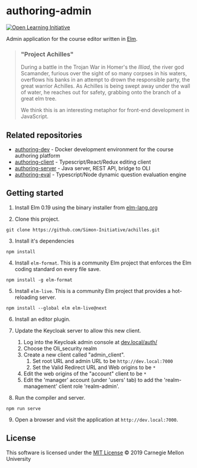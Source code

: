 # authoring-admin

[![Open Learning Initiative](https://oli.cmu.edu/wp-content/uploads/2018/10/oli-logo-78px-high-1.svg)](http://oli.cmu.edu/)

Admin application for the course editor written in [Elm](https://elm-lang.org/).

> ### "Project Achilles"
>
> During a battle in the Trojan War in Homer's the  *Illiad*, the river god Scamander, furious over the sight of so many corpses in his waters, overflows his banks in an attempt to drown the responsible party, the great warrior Achilles.  As Achilles is being swept away under the wall of water, he reaches out for safety, grabbing onto the branch of a great elm tree.
>
>We think this is an interesting metaphor for front-end development in JavaScript.

## Related repositories
* [authoring-dev](https://github.com/Simon-Initiative/authoring-dev) - Docker development environment for the course authoring platform
* [authoring-client](https://github.com/Simon-Initiative/authoring-client) - Typescript/React/Redux editing client
* [authoring-server](https://github.com/Simon-Initiative/authoring-server) - Java server, REST API, bridge to OLI
* [authoring-eval](https://github.com/Simon-Initiative/authoring-eval) - Typescript/Node dynamic question evaluation engine

## Getting started

1. Install Elm 0.19 using the binary installer from [elm-lang.org](http://elm-lang.org)

2. Clone this project.
```
git clone https://github.com/Simon-Initiative/achilles.git
```

3. Install it's dependencies
```
npm install
```

4. Install `elm-format`. This is a community Elm project that enforces the Elm coding
standard on every file save.
```
npm install -g elm-format
```

5. Install `elm-live`. This is a community Elm project that provides a hot-reloading server.
```
npm install --global elm elm-live@next
```

6. Install an editor plugin.

7. Update the Keycloak server to allow this new client.
   1. Log into the Keycloak admin console at [dev.local/auth/](http://dev.local/auth/)
   2. Choose the Oli_security realm
   3. Create a new client called "admin_client".
      1. Set root URL and admin URL to be `http://dev.local:7000`
      2. Set the Valid Redirect URL and Web origins to be `*`
   4. Edit the web origins of the "account" client to be `*`
   5. Edit the 'manager' account (under 'users' tab) to add the 'realm-management' client role 'realm-admin'.
   
8. Run the compiler and server.
```
npm run serve
```

9. Open a browser and visit the application at `http://dev.local:7000`.

## License
This software is licensed under the [MIT License](./LICENSE) © 2019 Carnegie Mellon University
